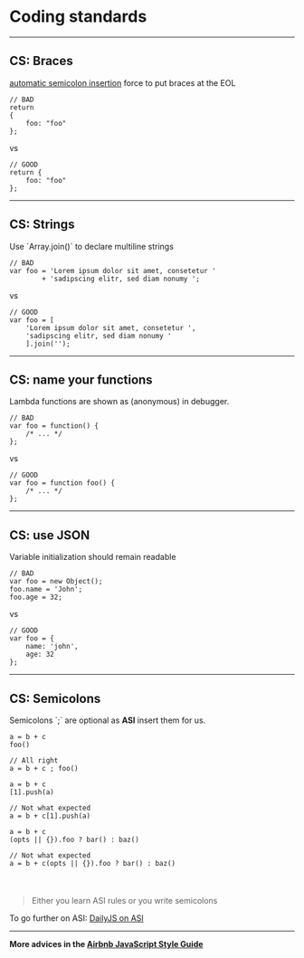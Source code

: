 # Coding standards

---

<h2>CS: Braces</h2>

<p><a href="http://inimino.org/~inimino/blog/javascript_semicolons">automatic semicolon insertion</a> force to put braces at the EOL</p>

<pre class="red"><code class="javascript">// BAD
return
{
    foo: "foo"
};</code></pre>

<p class="vs">vs</p>

<pre class="green"><code class="javascript">// GOOD
return {
    foo: "foo"
}; </code></pre>

---

<h2>CS: Strings</h2>

<p>Use `Array.join()` to declare multiline strings</p>

<pre class="red"><code class="javascript">// BAD
var foo = 'Lorem ipsum dolor sit amet, consetetur '
        + 'sadipscing elitr, sed diam nonumy ';</code></pre>

<p class="vs">vs</p>

<pre class="green"><code class="javascript">// GOOD
var foo = [
    'Lorem ipsum dolor sit amet, consetetur ',
    'sadipscing elitr, sed diam nonumy '
    ].join(''); </code></pre>

---

<h2>CS: name your functions</h2>

<p>Lambda functions are shown as (anonymous) in debugger.</p>

<pre class="red"><code class="javascript">// BAD
var foo = function() {
    /* ... */
};</code></pre>

<p class="vs">vs</p>

<pre class="green"><code class="javascript">// GOOD
var foo = function foo() {
    /* ... */
};</code></pre>

---

<h2>CS: use JSON</h2>

<p>Variable initialization should remain readable</p>

<pre class="red"><code class="javascript">// BAD
var foo = new Object();
foo.name = 'John';
foo.age = 32;</code></pre>

<p class="vs">vs</p>

<pre class="green"><code class="javascript">// GOOD
var foo = {
    name: 'john',
    age: 32
};</code></pre>

---

<!-- .slide: class="small-code" -->

<h2>CS: Semicolons</h2>

<p>Semicolons `;` are optional as <strong><accronym title="Automatic Semicolon Insertion">ASI</accronym></strong> insert them for us.</p>

<div class="two-columns">
<pre><code class="javascript">a = b + c
foo()</code></pre>
<pre class="fragment green"><code class="javascript">// All right
a = b + c ; foo()</code></pre>
</div>

<div class="two-columns">
<pre><code class="javascript">a = b + c
[1].push(a)</code></pre>
<pre class="fragment red"><code class="javascript">// Not what expected
a = b + c[1].push(a)
</code></pre>
</div>

<div class="two-columns">
<pre><code class="javascript">a = b + c
(opts || {}).foo ? bar() : baz()</code></pre>
<pre class="fragment red"><code class="javascript">// Not what expected
a = b + c(opts || {}).foo ? bar() : baz()</code></pre>
</div>

<div class="fragment">
    <blockquote style="margin-top:50px;">
        <p>Either you learn <accronym title="Automatic Semicolon Insertion">ASI</accronym> rules or you write semicolons</p>
    </blockquote>
    <p>To go further on
        <accronym title="Automatic Semicolon Insertion">ASI</accronym>:
        <a href="http://dailyjs.com/2012/04/19/semicolons/">DailyJS on <accronym title="Automatic Semicolon Insertion">ASI</accronym></a>
    </p>
</div>


---

<p class="big">
    <strong>More advices in the <a href="https://github.com/airbnb/javascript">Airbnb JavaScript Style Guide</a></strong>
</p>
